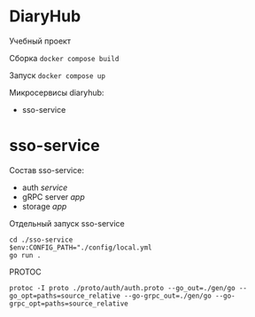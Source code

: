 # DiaryHub
Учебный проект

Сборка `docker compose build`

Запуск `docker compose up`

Микросервисы diaryhub:
- sso-service


# sso-service
Состав sso-service:
- auth *service*
- gRPC server *app*
- storage *app*


Отдельный запуск sso-service
```
cd ./sso-service
$env:CONFIG_PATH="./config/local.yml
go run .
```

PROTOC
```
protoc -I proto ./proto/auth/auth.proto --go_out=./gen/go --go_opt=paths=source_relative --go-grpc_out=./gen/go --go-grpc_opt=paths=source_relative
```